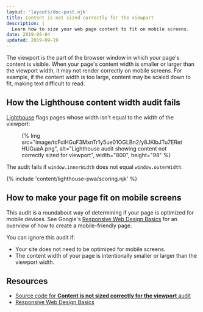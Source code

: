 ```yaml
---
layout: 'layouts/doc-post.njk'
title: Content is not sized correctly for the viewport
description: |
  Learn how to size your web page content to fit on mobile screens.
date: 2019-05-04
updated: 2019-09-19
---
```


The viewport is the part of the browser window
in which your page's content is visible.
When your page's content width is smaller or larger than the viewport width,
it may not render correctly on mobile screens.
For example, if the content width is too large,
content may be scaled down to fit, making text difficult to read.

## How the Lighthouse content width audit fails

[Lighthouse](https://developers.google.com/web/tools/lighthouse/)
flags pages whose width isn't equal to the width of the viewport:

<figure>
  {% Img src="image/tcFciHGuF3MxnTr1y5ue01OGLBn2/y8JKlbJTu7ERetHUGuaA.png", alt="Lighthouse audit showing content not correctly sized for viewport", width="800", height="98" %}
</figure>

The audit fails if `window.innerWidth` does not equal `window.outerWidth`.

{% include 'content/lighthouse-pwa/scoring.njk' %}

## How to make your page fit on mobile screens

This audit is a roundabout way of determining
if your page is optimized for mobile devices.
See Google's
[Responsive Web Design Basics](https://developers.google.com/web/fundamentals/design-and-ux/responsive/)
for an overview of how to create a mobile-friendly page.

You can ignore this audit if:

- Your site does not need to be optimized for mobile screens.
- The content width of your page is intentionally smaller or larger than the
  viewport width.

## Resources

- [Source code for **Content is not sized correctly for the viewport** audit](https://github.com/GoogleChrome/lighthouse/blob/master/lighthouse-core/audits/content-width.js)
- [Responsive Web Design Basics](https://developers.google.com/web/fundamentals/design-and-ux/responsive/)
